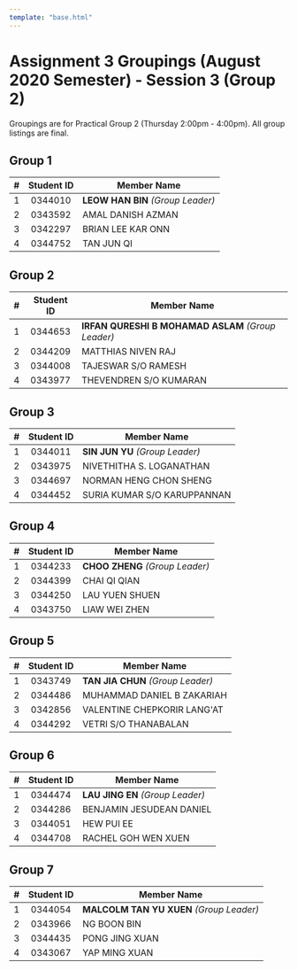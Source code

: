 ```yaml
---
template: "base.html"
---
```


# Assignment 3 Groupings (August 2020 Semester) - Session 3 (Group 2)

Groupings are for Practical Group 2 (Thursday 2:00pm - 4:00pm).
All group listings are final.

## Group 1

|  #  | Student ID | Member Name                       |
| :-: | :--------: | --------------------------------- |
|  1  |  0344010   | **LEOW HAN BIN** _(Group Leader)_ |
|  2  |  0343592   | AMAL DANISH AZMAN                 |
|  3  |  0342297   | BRIAN LEE KAR ONN                 |
|  4  |  0344752   | TAN JUN QI                        |

## Group 2

|  #  | Student ID | Member Name                                        |
| :-: | :--------: | -------------------------------------------------- |
|  1  |  0344653   | **IRFAN QURESHI B MOHAMAD ASLAM** _(Group Leader)_ |
|  2  |  0344209   | MATTHIAS NIVEN RAJ                                 |
|  3  |  0344008   | TAJESWAR S/O RAMESH                                |
|  4  |  0343977   | THEVENDREN S/O KUMARAN                             |

## Group 3

|  #  | Student ID | Member Name                     |
| :-: | :--------: | ------------------------------- |
|  1  |  0344011   | **SIN JUN YU** _(Group Leader)_ |
|  2  |  0343975   | NIVETHITHA S. LOGANATHAN        |
|  3  |  0344697   | NORMAN HENG CHON SHENG          |
|  4  |  0344452   | SURIA KUMAR S/O KARUPPANNAN     |

## Group 4

|  #  | Student ID | Member Name                     |
| :-: | :--------: | ------------------------------- |
|  1  |  0344233   | **CHOO ZHENG** _(Group Leader)_ |
|  2  |  0344399   | CHAI QI QIAN                    |
|  3  |  0344250   | LAU YUEN SHUEN                  |
|  4  |  0343750   | LIAW WEI ZHEN                   |

## Group 5

|  #  | Student ID | Member Name                       |
| :-: | :--------: | --------------------------------- |
|  1  |  0343749   | **TAN JIA CHUN** _(Group Leader)_ |
|  2  |  0344486   | MUHAMMAD DANIEL B ZAKARIAH        |
|  3  |  0342856   | VALENTINE CHEPKORIR LANG'AT       |
|  4  |  0344292   | VETRI S/O THANABALAN              |

## Group 6

|  #  | Student ID | Member Name                      |
| :-: | :--------: | -------------------------------- |
|  1  |  0344474   | **LAU JING EN** _(Group Leader)_ |
|  2  |  0344286   | BENJAMIN JESUDEAN DANIEL         |
|  3  |  0344051   | HEW PUI EE                       |
|  4  |  0344708   | RACHEL GOH WEN XUEN              |

## Group 7

|  #  | Student ID | Member Name                              |
| :-: | :--------: | ---------------------------------------- |
|  1  |  0344054   | **MALCOLM TAN YU XUEN** _(Group Leader)_ |
|  2  |  0343966   | NG BOON BIN                              |
|  3  |  0344435   | PONG JING XUAN                           |
|  4  |  0343067   | YAP MING XUAN                            |
